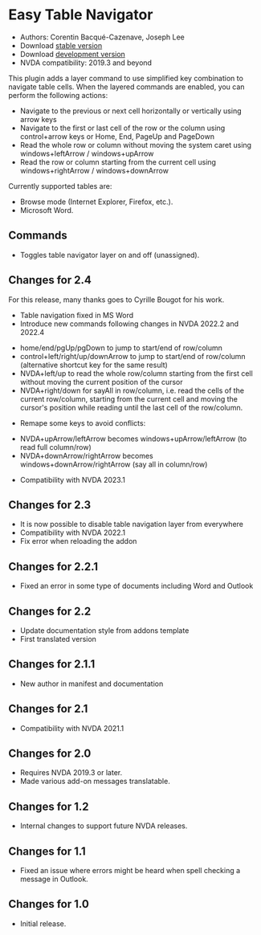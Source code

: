 # Easy Table Navigator

*   Authors: Corentin Bacqué-Cazenave, Joseph Lee
* Download [stable version][1]
* Download [development version][2]
* NVDA compatibility: 2019.3 and beyond

This plugin adds a layer command to use simplified key combination to navigate table cells.
When the layered commands are enabled, you can perform the following actions:
- Navigate to the previous or next cell horizontally or vertically using arrow keys
- Navigate to the first or last cell of the row or the column using control+arrow keys or Home, End, PageUp and PageDown
- Read the whole row or column without moving the system caret using windows+leftArrow / windows+upArrow
- Read the row or column starting from the current cell using windows+rightArrow / windows+downArrow

Currently supported tables are:

* Browse mode (Internet Explorer, Firefox, etc.).
* Microsoft Word.

## Commands

* Toggles table navigator layer on and off (unassigned).

## Changes for 2.4

For this release, many thanks goes to Cyrille Bougot for his work.
* Table navigation fixed in MS Word
* Introduce new commands following changes in NVDA 2022.2 and 2022.4
 - home/end/pgUp/pgDown to jump to start/end of row/column
 - control+left/right/up/downArrow to jump to start/end of row/column (alternative shortcut key for the same result)
 - NVDA+left/up to read the whole row/column starting from the first cell without moving the current position of the cursor
 - NVDA+right/down for sayAll in row/column, i.e. read the cells of the current row/column, starting from the current cell and moving the cursor's position while reading until the last cell of the row/column.
* Remape some keys to avoid conflicts:
 - NVDA+upArrow/leftArrow becomes windows+upArrow/leftArrow (to read full column/row)
 - NVDA+downArrow/rightArrow becomes windows+downArrow/rightArrow (say all in column/row)
* Compatibility with NVDA 2023.1

## Changes for 2.3

* It is now possible to disable table navigation layer from everywhere
* Compatibility with NVDA 2022.1
* Fix error when reloading the addon

## Changes for 2.2.1

* Fixed an error in some type of documents including Word and Outlook

## Changes for 2.2

* Update documentation style from addons template
* First translated version

## Changes for 2.1.1

* New author in manifest and documentation

## Changes for 2.1

* Compatibility with NVDA 2021.1

## Changes for 2.0

* Requires NVDA 2019.3 or later.
* Made various add-on messages translatable.

## Changes for 1.2

* Internal changes to support future NVDA releases.

## Changes for 1.1

* Fixed an issue where errors might be heard when spell checking a message in Outlook.

## Changes for 1.0

*   Initial release.

[1]: http://addons.nvda-project.org/files/get.php?file=etn

[2]: http://addons.nvda-project.org/files/get.php?file=etn-dev
